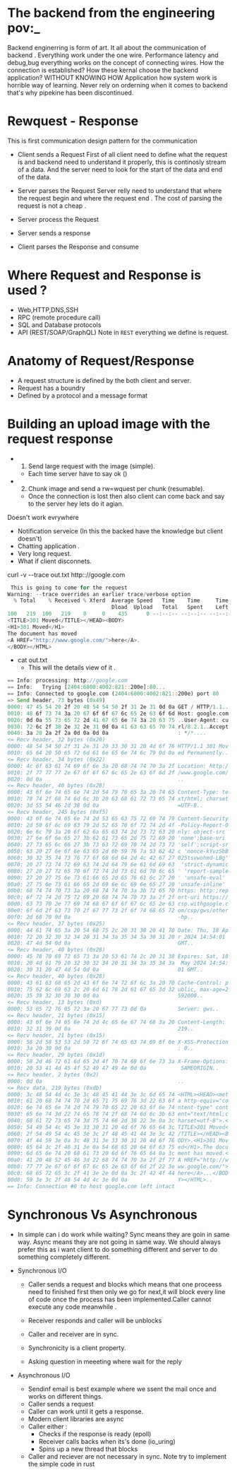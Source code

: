 # The backend from the engineering pov:_
Backend enginerring is form of art.
It all about the communication of backend .
Everything work under the one wire.
Performance latency and debug,bug everything works on the concept of connecting wires.
How the connection is established?
How these kernal choose the backend application?
WITHOUT KNOWING HOW Application how system work is horrible way of learning.
Never rely on orderning when it comes to backend that's why pipekine has been discontinued.

# Rewquest - Response
This is first communication design pattern for the communication

- Client sends a Request
  First of all client need to define what the request is and backend  need to understand it properly, this is continosly stream of a data. And the server need to look for the start of the data and end of the data.


- Server parses the Request 
  Server relly need to understand that where the request begin and where the request end .
  The cost of parsing the request is not a cheap .

- Server process the Request

- Server sends a response

- Client parses the Response and consume 

 # Where Request and Response  is used ?
  - Web,HTTP,DNS,SSH
  - RPC (remote procedure call)  
  - SQL and Database protocols 
  - API (REST/SOAP/GraphQL)
   Note in `REST` everything we define is request.

# Anatomy of Request/Response
 - A request structure is defined by the both client and server.
 - Request has a boundry 
 - Defined by a protocol and a message format



# Building an upload image with the request response

- 1. Send large request with the image (simple).
   - Each time server have to say ok ()

 - 2. Chunk image and send a rw=wquest per chunk (resumable). 
    - Once the connection is lost then also client can come back and say to the server hey lets do it agian.


Doesn't work evrywhere
 - Notification serveice (In this the backed have the knowledge but client doesn't)
 - Chatting application .
 - Very long request.
 - What if client disconnets.

  curl -v --trace out.txt http:://google.com
```RUST
 This is going to come for the request 
Warning: --trace overrides an earlier trace/verbose option
  % Total    % Received % Xferd  Average Speed   Time    Time     Time  Current
                                 Dload  Upload   Total   Spent    Left  Speed
100   219  100   219    0     0    435      0 --:--:-- --:--:-- --:--:--   436<HTML><HEAD><meta http-equiv="content-type" content="text/html;charset=utf-8">
<TITLE>301 Moved</TITLE></HEAD><BODY>
<H1>301 Moved</H1>
The document has moved
<A HREF="http://www.google.com/">here</A>.
</BODY></HTML>


```
 -  cat out.txt
    - This will the details view of it .
    
```Rust
== Info: processing: http://google.com
== Info:   Trying [2404:6800:4002:821::200e]:80...
== Info: Connected to google.com (2404:6800:4002:821::200e) port 80
=> Send header, 73 bytes (0x49)
0000: 47 45 54 20 2f 20 48 54 54 50 2f 31 2e 31 0d 0a GET / HTTP/1.1..
0010: 48 6f 73 74 3a 20 67 6f 6f 67 6c 65 2e 63 6f 6d Host: google.com
0020: 0d 0a 55 73 65 72 2d 41 67 65 6e 74 3a 20 63 75 ..User-Agent: cu
0030: 72 6c 2f 38 2e 32 2e 31 0d 0a 41 63 63 65 70 74 rl/8.2.1..Accept
0040: 3a 20 2a 2f 2a 0d 0a 0d 0a                      : */*....
<= Recv header, 32 bytes (0x20)
0000: 48 54 54 50 2f 31 2e 31 20 33 30 31 20 4d 6f 76 HTTP/1.1 301 Mov
0010: 65 64 20 50 65 72 6d 61 6e 65 6e 74 6c 79 0d 0a ed Permanently..
<= Recv header, 34 bytes (0x22)
0000: 4c 6f 63 61 74 69 6f 6e 3a 20 68 74 74 70 3a 2f Location: http:/
0010: 2f 77 77 77 2e 67 6f 6f 67 6c 65 2e 63 6f 6d 2f /www.google.com/
0020: 0d 0a                                           ..
<= Recv header, 40 bytes (0x28)
0000: 43 6f 6e 74 65 6e 74 2d 54 79 70 65 3a 20 74 65 Content-Type: te
0010: 78 74 2f 68 74 6d 6c 3b 20 63 68 61 72 73 65 74 xt/html; charset
0020: 3d 55 54 46 2d 38 0d 0a                         =UTF-8..
<= Recv header, 245 bytes (0xf5)
0000: 43 6f 6e 74 65 6e 74 2d 53 65 63 75 72 69 74 79 Content-Security
0010: 2d 50 6f 6c 69 63 79 2d 52 65 70 6f 72 74 2d 4f -Policy-Report-O
0020: 6e 6c 79 3a 20 6f 62 6a 65 63 74 2d 73 72 63 20 nly: object-src
0030: 27 6e 6f 6e 65 27 3b 62 61 73 65 2d 75 72 69 20 'none';base-uri
0040: 27 73 65 6c 66 27 3b 73 63 72 69 70 74 2d 73 72 'self';script-sr
0050: 63 20 27 6e 6f 6e 63 65 2d 6b 59 76 7a 53 62 42 c 'nonce-kYvzSbB
0060: 30 32 35 74 73 76 77 6f 68 6d 64 2d 4c 42 67 27 025tsvwohmd-LBg'
0070: 20 27 73 74 72 69 63 74 2d 64 79 6e 61 6d 69 63  'strict-dynamic
0080: 27 20 27 72 65 70 6f 72 74 2d 73 61 6d 70 6c 65 ' 'report-sample
0090: 27 20 27 75 6e 73 61 66 65 2d 65 76 61 6c 27 20 ' 'unsafe-eval'
00a0: 27 75 6e 73 61 66 65 2d 69 6e 6c 69 6e 65 27 20 'unsafe-inline'
00b0: 68 74 74 70 73 3a 20 68 74 74 70 3a 3b 72 65 70 https: http:;rep
00c0: 6f 72 74 2d 75 72 69 20 68 74 74 70 73 3a 2f 2f ort-uri https://
00d0: 63 73 70 2e 77 69 74 68 67 6f 6f 67 6c 65 2e 63 csp.withgoogle.c
00e0: 6f 6d 2f 63 73 70 2f 67 77 73 2f 6f 74 68 65 72 om/csp/gws/other
00f0: 2d 68 70 0d 0a                                  -hp..
<= Recv header, 37 bytes (0x25)
0000: 44 61 74 65 3a 20 54 68 75 2c 20 31 38 20 41 70 Date: Thu, 18 Ap
0010: 72 20 32 30 32 34 20 31 34 3a 35 34 3a 30 31 20 r 2024 14:54:01
0020: 47 4d 54 0d 0a                                  GMT..
<= Recv header, 40 bytes (0x28)
0000: 45 78 70 69 72 65 73 3a 20 53 61 74 2c 20 31 38 Expires: Sat, 18
0010: 20 4d 61 79 20 32 30 32 34 20 31 34 3a 35 34 3a  May 2024 14:54:
0020: 30 31 20 47 4d 54 0d 0a                         01 GMT..
<= Recv header, 40 bytes (0x28)
0000: 43 61 63 68 65 2d 43 6f 6e 74 72 6f 6c 3a 20 70 Cache-Control: p
0010: 75 62 6c 69 63 2c 20 6d 61 78 2d 61 67 65 3d 32 ublic, max-age=2
0020: 35 39 32 30 30 30 0d 0a                         592000..
<= Recv header, 13 bytes (0xd)
0000: 53 65 72 76 65 72 3a 20 67 77 73 0d 0a          Server: gws..
<= Recv header, 21 bytes (0x15)
0000: 43 6f 6e 74 65 6e 74 2d 4c 65 6e 67 74 68 3a 20 Content-Length:
0010: 32 31 39 0d 0a                                  219..
<= Recv header, 21 bytes (0x15)
0000: 58 2d 58 53 53 2d 50 72 6f 74 65 63 74 69 6f 6e X-XSS-Protection
0010: 3a 20 30 0d 0a                                  : 0..
<= Recv header, 29 bytes (0x1d)
0000: 58 2d 46 72 61 6d 65 2d 4f 70 74 69 6f 6e 73 3a X-Frame-Options:
0010: 20 53 41 4d 45 4f 52 49 47 49 4e 0d 0a           SAMEORIGIN..
<= Recv header, 2 bytes (0x2)
0000: 0d 0a                                           ..
<= Recv data, 219 bytes (0xdb)
0000: 3c 48 54 4d 4c 3e 3c 48 45 41 44 3e 3c 6d 65 74 <HTML><HEAD><met
0010: 61 20 68 74 74 70 2d 65 71 75 69 76 3d 22 63 6f a http-equiv="co
0020: 6e 74 65 6e 74 2d 74 79 70 65 22 20 63 6f 6e 74 ntent-type" cont
0030: 65 6e 74 3d 22 74 65 78 74 2f 68 74 6d 6c 3b 63 ent="text/html;c
0040: 68 61 72 73 65 74 3d 75 74 66 2d 38 22 3e 0a 3c harset=utf-8">.<
0050: 54 49 54 4c 45 3e 33 30 31 20 4d 6f 76 65 64 3c TITLE>301 Moved<
0060: 2f 54 49 54 4c 45 3e 3c 2f 48 45 41 44 3e 3c 42 /TITLE></HEAD><B
0070: 4f 44 59 3e 0a 3c 48 31 3e 33 30 31 20 4d 6f 76 ODY>.<H1>301 Mov
0080: 65 64 3c 2f 48 31 3e 0a 54 68 65 20 64 6f 63 75 ed</H1>.The docu
0090: 6d 65 6e 74 20 68 61 73 20 6d 6f 76 65 64 0a 3c ment has moved.<
00a0: 41 20 48 52 45 46 3d 22 68 74 74 70 3a 2f 2f 77 A HREF="http://w
00b0: 77 77 2e 67 6f 6f 67 6c 65 2e 63 6f 6d 2f 22 3e ww.google.com/">
00c0: 68 65 72 65 3c 2f 41 3e 2e 0d 0a 3c 2f 42 4f 44 here</A>...</BOD
00d0: 59 3e 3c 2f 48 54 4d 4c 3e 0d 0a                Y></HTML>..
== Info: Connection #0 to host google.com left intact

```
# Synchronous Vs Asynchronous
 - In simple can i do work while waiting?
  Sync means they are goin in same way.
  Async means they are not going in same way. We should always prefer this as i want client to do something different and server to do something completely different.


- Synchronous I/O
   - Caller sends a request and blocks which means that one proceess need to finished first then only we go for next,it will block every line of code once the process has been implemented.Caller cannot execute any code meanwhile .

   - Receiver responds and caller will be unblocks 
   - Caller and receiver are in sync.
   - Synchronicity is a client property.
   - Asking question in meeeting where wait for the reply
- Asynchronous I/O
   - Sendinf email is best example where we ssent the mail once and works on different things.
  - Caller sends a request 
  - Caller can work until it gets a response.
  - Modern client libraries are async
  - Caller either :
     - Checks if the response is ready (epoll)
     - Receiver calls backs when its's done (io_uring)
     - Spins up a new thread that blocks 
  - Caller and reciever are not necessary in sync.
    Note try to implement the simple code in rust 




